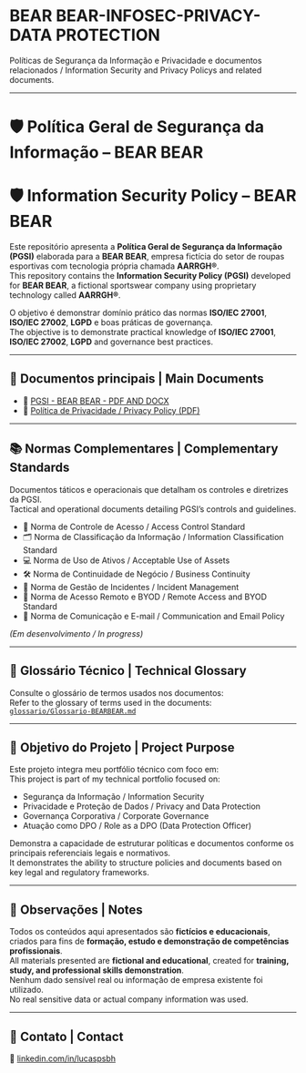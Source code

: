 # BEAR BEAR-INFOSEC-PRIVACY-DATA PROTECTION
Políticas de Segurança da Informação e Privacidade e documentos relacionados / Information Security and Privacy Policys and related documents.

---

# 🛡️ Política Geral de Segurança da Informação – BEAR BEAR  
# 🛡️ Information Security Policy – BEAR BEAR

Este repositório apresenta a **Política Geral de Segurança da Informação (PGSI)** elaborada para a **BEAR BEAR**, empresa fictícia do setor de roupas esportivas com tecnologia própria chamada **AARRGH®**.  
This repository contains the **Information Security Policy (PGSI)** developed for **BEAR BEAR**, a fictional sportswear company using proprietary technology called **AARRGH®**.

O objetivo é demonstrar domínio prático das normas **ISO/IEC 27001**, **ISO/IEC 27002**, **LGPD** e boas práticas de governança.  
The objective is to demonstrate practical knowledge of **ISO/IEC 27001**, **ISO/IEC 27002**, **LGPD** and governance best practices.

---

## 📘 Documentos principais | Main Documents

- 📄 [PGSI - BEAR BEAR - PDF AND DOCX](PGSI)  
- 🧾 [Política de Privacidade / Privacy Policy (PDF)](documentos/politica-privacidade-bearbear-v1.pdf)

---

## 📚 Normas Complementares | Complementary Standards

Documentos táticos e operacionais que detalham os controles e diretrizes da PGSI.  
Tactical and operational documents detailing PGSI’s controls and guidelines.

- 🔐 Norma de Controle de Acesso / Access Control Standard  
- 🗂️ Norma de Classificação da Informação / Information Classification Standard  
- 💻 Norma de Uso de Ativos / Acceptable Use of Assets  
- 🛠️ Norma de Continuidade de Negócio / Business Continuity  
- 🚨 Norma de Gestão de Incidentes / Incident Management  
- 📱 Norma de Acesso Remoto e BYOD / Remote Access and BYOD Standard  
- 📧 Norma de Comunicação e E-mail / Communication and Email Policy

*(Em desenvolvimento / In progress)*

---

## 🧠 Glossário Técnico | Technical Glossary

Consulte o glossário de termos usados nos documentos:  
Refer to the glossary of terms used in the documents:  
[`glossario/Glossario-BEARBEAR.md`](glossario/Glossario-BEARBEAR.md)

---

## 🎯 Objetivo do Projeto | Project Purpose

Este projeto integra meu portfólio técnico com foco em:  
This project is part of my technical portfolio focused on:

- Segurança da Informação / Information Security  
- Privacidade e Proteção de Dados / Privacy and Data Protection  
- Governança Corporativa / Corporate Governance  
- Atuação como DPO / Role as a DPO (Data Protection Officer)

Demonstra a capacidade de estruturar políticas e documentos conforme os principais referenciais legais e normativos.  
It demonstrates the ability to structure policies and documents based on key legal and regulatory frameworks.

---

## 📌 Observações | Notes

Todos os conteúdos aqui apresentados são **fictícios e educacionais**, criados para fins de **formação, estudo e demonstração de competências profissionais**.  
All materials presented are **fictional and educational**, created for **training, study, and professional skills demonstration**.  
Nenhum dado sensível real ou informação de empresa existente foi utilizado.  
No real sensitive data or actual company information was used.

---

## 👤 Contato | Contact

🔗 [linkedin.com/in/lucaspsbh](https://www.linkedin.com/in/lucaspsbh)



